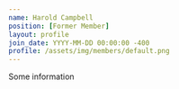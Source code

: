 ```yaml
---
name: Harold Campbell
position: [Former Member]
layout: profile
join_date: YYYY-MM-DD 00:00:00 -400
profile: /assets/img/members/default.png
---
```

Some information